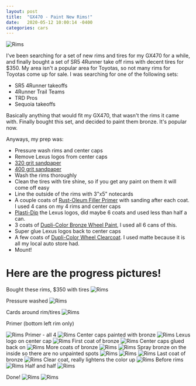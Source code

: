 ```yaml
---
layout: post
title:  "GX470 - Paint New Rims!"
date:   2020-05-12 10:00:14 -0400
categories: cars
---
```


![Rims](/images/rims/20.jpg)

I've been searching for a set of new rims and tires for my GX470 for a while, and finally bought a set of SR5 4Runner take off rims with decent tires for $350. My area isn't a popular area for Toyotas, so not many rims for Toyotas come up for sale. I was searching for one of the following sets:
* SR5 4Runner takeoffs
* 4Runner Trail Teams
* TRD Pros
* Sequoia takeoffs

Basically anything that would fit my GX470, that wasn't the rims it came with. Finally bought this set, and decided to paint them bronze. It's popular now.

Anyways, my prep was:
* Pressure wash rims and center caps
* Remove Lexus logos from center caps
* [320 grit sandpaper](https://amzn.to/35Tl0jr)
* [400 grit sandpaper](https://amzn.to/3csHIBp)
* Wash the rims thoroughly
* Clean the tires with tire shine, so if you get any paint on them it will come off easy
* Line the outside of the rims with 3"x5" notecards
* A couple coats of [Rust-Oleum Filler Primer](https://amzn.to/35ZfXhx) with sanding after each coat. I used 4 cans on my 4 rims and center caps
* [Plasti-Dip](https://amzn.to/2H7U2dj) the Lexus logos, did maybe 6 coats and used less than half a can.
* 3 coats of [Dupli-Color Bronze Wheel Paint](https://amzn.to/2WTdaCi), I used all 6 cans of this.
* Super glue Lexus logos back to center caps
* A few coats of [Dupli-Color Wheel Clearcoat](https://amzn.to/2YWROXi). I used matte because it is all my local auto store had.
* Mount!

# Here are the progress pictures!

Bought these rims, $350 with tires
![Rims](/images/rims/1.jpg)

Pressure washed
![Rims](/images/rims/2.jpg)

Cards around rim/tires
![Rims](/images/rims/3.jpg)

Primer (bottom left rim only)

![Rims](/images/rims/4.jpg)
Primer - all 4
![Rims](/images/rims/5.jpg)
Center caps painted with bronze
![Rims](/images/rims/6.jpg)
Lexus logo on center cap
![Rims](/images/rims/7.jpg)
First coat of bronze
![Rims](/images/rims/8.jpg)
Center caps glued back on
![Rims](/images/rims/9.jpg)
More coats of bronze
![Rims](/images/rims/10.jpg)
![Rims](/images/rims/11.jpg)
Spray bronze on the inside so there are no unpainted spots
![Rims](/images/rims/12.jpg)
![Rims](/images/rims/13.jpg)
![Rims](/images/rims/14.jpg)
Last coat of bronze
![Rims](/images/rims/15.jpg)
Clear coat, really lightens the color up
![Rims](/images/rims/16.jpg)
Before rims
![Rims](/images/rims/17.jpg)
Half and half
![Rims](/images/rims/18.jpg)

Done!
![Rims](/images/rims/19.jpg)
![Rims](/images/rims/20.jpg)
